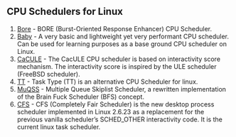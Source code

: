 ## CPU Schedulers for Linux
1. [Bore](https://github.com/firelzrd/bore-scheduler) - BORE (Burst-Oriented Response Enhancer) CPU Scheduler.
2. [Baby](https://github.com/hamadmarri/Baby-CPU-Scheduler) - A very basic and lightweight yet very performant CPU scheduler. Can be used for learning purposes as a base ground CPU scheduler on Linux.
3. [CaCULE](https://github.com/hamadmarri/cacule-cpu-scheduler) - The CacULE CPU scheduler is based on interactivity score mechanism. The interactivity score is inspired by the ULE scheduler (FreeBSD scheduler).
4. [TT](https://github.com/hamadmarri/TT-CPU-Scheduler) - Task Type (TT) is an alternative CPU Scheduler for linux.
5. [MuQSS](http://ck.kolivas.org/patches/muqss) - Multiple Queue Skiplist Scheduler, a rewritten implementation of the Brain Fuck Scheduler (BFS) concept.
6. [CFS](https://www.kernel.org/doc/html/latest/scheduler/sched-design-CFS.html) - CFS (Completely Fair Scheduler) is the new desktop process scheduler implemented in Linux 2.6.23 as a replacement for the previous vanilla scheduler’s SCHED_OTHER interactivity code. It is the current linux task scheduler.
